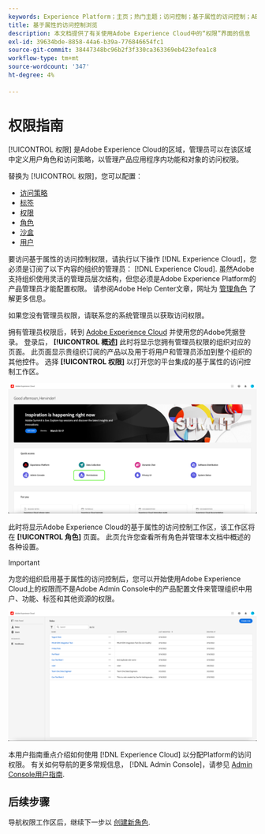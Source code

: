 ```yaml
---
keywords: Experience Platform；主页；热门主题；访问控制；基于属性的访问控制；ABAC
title: 基于属性的访问控制浏览
description: 本文档提供了有关使用Adobe Experience Cloud中的“权限”界面的信息
exl-id: 39634bde-8858-44a6-b39a-776846654fc1
source-git-commit: 38447348bc96b2f3f330ca363369eb423efea1c8
workflow-type: tm+mt
source-wordcount: '347'
ht-degree: 4%

---
```


# 权限指南

[!UICONTROL 权限] 是Adobe Experience Cloud的区域，管理员可以在该区域中定义用户角色和访问策略，以管理产品应用程序内功能和对象的访问权限。

替换为 [!UICONTROL 权限]，您可以配置：

* [访问策略](./policies.md)
* [标签](./labels.md)
* [权限](./permissions.md)
* [角色](./roles.md)
* [沙盒](./sandboxes.md)
* [用户](./users.md)

要访问基于属性的访问控制权限，请执行以下操作 [!DNL Experience Cloud]，您必须是订阅了以下内容的组织的管理员： [!DNL Experience Cloud]. 虽然Adobe支持组织使用灵活的管理员层次结构，但您必须是Adobe Experience Platform的产品管理员才能配置权限。 请参阅Adobe Help Center文章，网址为 [管理角色](https://helpx.adobe.com/enterprise/using/admin-roles.html) 了解更多信息。

如果您没有管理员权限，请联系您的系统管理员以获取访问权限。

拥有管理员权限后，转到 [Adobe Experience Cloud](https://experience.adobe.com/) 并使用您的Adobe凭据登录。 登录后， **[!UICONTROL 概述]** 此时将显示您拥有管理员权限的组织对应的页面。 此页面显示贵组织订阅的产品以及用于将用户和管理员添加到整个组织的其他控件。 选择 **[!UICONTROL 权限]** 以打开您的平台集成的基于属性的访问控制工作区。

![flac-select-product](../../images/flac-ui/flac-select-product.png)

此时将显示Adobe Experience Cloud的基于属性的访问控制工作区，该工作区将在 **[!UICONTROL 角色]** 页面。 此页允许您查看所有角色并管理本文档中概述的各种设置。

>[!IMPORTANT]
>
>为您的组织启用基于属性的访问控制后，您可以开始使用Adobe Experience Cloud上的权限而不是Adobe Admin Console中的产品配置文件来管理组织中用户、功能、标签和其他资源的权限。

![flac-select-roles](../../images/flac-ui/flac-select-roles.png)

本用户指南重点介绍如何使用 [!DNL Experience Cloud] 以分配Platform的访问权限。 有关如何导航的更多常规信息， [!DNL Admin Console]，请参见 [Admin Console用户指南](https://helpx.adobe.com/cn/enterprise/using/admin-console.html).

## 后续步骤

导航权限工作区后，继续下一步以 [创建新角色](roles.md).
